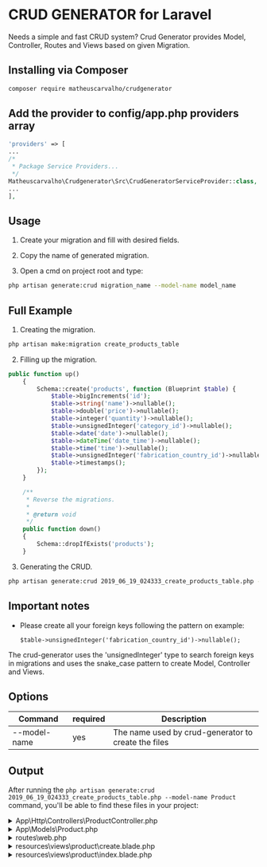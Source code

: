 # CRUD GENERATOR for Laravel
Needs a simple and fast CRUD system?
Crud Generator provides Model, Controller, Routes and Views based on given Migration.

## Installing via Composer

```bash
composer require matheuscarvalho/crudgenerator
```

## Add the provider to config/app.php providers array

```php
'providers' => [
...
/*
 * Package Service Providers...
 */
Matheuscarvalho\Crudgenerator\Src\CrudGeneratorServiceProvider::class,
...
],
```

## Usage

1. Create your migration and fill with desired fields.

2. Copy the name of generated migration.

3. Open a cmd on project root and type:
```bash
php artisan generate:crud migration_name --model-name model_name
```

## Full Example

1. Creating the migration.
```bash 
php artisan make:migration create_products_table
```

2. Filling up the migration.
```php
public function up()
    {
        Schema::create('products', function (Blueprint $table) {
            $table->bigIncrements('id');
            $table->string('name')->nullable();
            $table->double('price')->nullable();
            $table->integer('quantity')->nullable();
            $table->unsignedInteger('category_id')->nullable();
            $table->date('date')->nullable();
            $table->dateTime('date_time')->nullable();
            $table->time('time')->nullable();
            $table->unsignedInteger('fabrication_country_id')->nullable();
            $table->timestamps();
        });
    }

    /**
     * Reverse the migrations.
     *
     * @return void
     */
    public function down()
    {
        Schema::dropIfExists('products');
    }
```

3. Generating the CRUD.
```bash
php artisan generate:crud 2019_06_19_024333_create_products_table.php --model-name Product
```

## Important notes

- Please create all your foreign keys following the pattern on example:
 
    `$table->unsignedInteger('fabrication_country_id')->nullable();`
    
The crud-generator uses the 'unsignedInteger' type to search foreign keys in migrations and uses the snake_case pattern to create Model, Controller and Views.

## Options

Command | required | Description
------------ | -------- | -------------
--model-name | yes | The name used by crud-generator to create the files

## Output

After running the `php artisan generate:crud 2019_06_19_024333_create_products_table.php --model-name Product` 
command, you'll be able to find these files in your project:

<details>
<summary> App\Http\Controllers\ProductController.php </summary>

```php
<?php

namespace App\Http\Controllers;

use App\Models\Product;
use App\Models\Category;
use App\Models\FabricationCountry;

class ProductController extends Controller
{
	public function index() { 
		$items = Product::all();
		return view('product.index', compact('items'));
	}

	public function create() { 
		$categorys = Category::all();
		$fabricationCountrys = FabricationCountry::all();
		return view('product.create', compact('categorys', 'fabricationCountrys'));
	}

	public function edit($id) { 
		$item = Product::find($id);
		$categorys = Category::all();
		$fabricationCountrys = FabricationCountry::all();
		return view('product.create', compact('categorys', 'fabricationCountrys', 'item'));
	}

	public function store() { 
		$data = request()->all();
		$insert = Product::create($data);
		if ($insert) {
			return redirect()->route('indexProduct')->with('message', 'Product inserted successfully');
		} else {
			return redirect()->back()->with('error', 'Insertion error');
		}
	}

	public function update($id) { 
		$data = request()->all();
		$item = Product::find($id);
		$update = $item->update($data);
		if ($update) {
			return redirect()->route('indexProduct');
		} else {
			return redirect()->back();
		}
	}

	public function destroy($id) { 
		$item = Product::find($id);
		$delete = $item->delete();
		if ($delete) {
			return redirect()->route('indexProduct')->with('message', 'Product deleted successfully');
		} else {
			return redirect()->back()->with('error', 'Deletion error');
		}
	}
}
```

</details>

<details>
<summary> App\Models\Product.php </summary>

```php
<?php

namespace App\Models;

use Illuminate\Database\Eloquent\Model;

class Product extends Model
{
	protected $table = 'products';

	protected $fillable = [
		'name',
		'price',
		'quantity',
		'category_id',
		'date',
		'date_time',
		'time',
		'fabrication_country_id',
	];

	public function Category(){
		return $this->belongsTo('App\Models\Category', 'category_id', 'id');
	}

	public function FabricationCountry(){
		return $this->belongsTo('App\Models\FabricationCountry', 'fabrication_country_id', 'id');
	}
}
```

</details>

<details>
<summary> routes\web.php </summary>

```php
[...]

Route::get('/product', 'ProductController@index')->name('indexProduct');
Route::get('/product/create', 'ProductController@create')->name('createProduct');
Route::get('/product/edit/{id}', 'ProductController@edit')->name('editProduct');
Route::post('/product/store', 'ProductController@store')->name('storeProduct');
Route::put('/product/update/{id}', 'ProductController@update')->name('updateProduct');
Route::delete('/product/delete/{id}', 'ProductController@destroy')->name('deleteProduct');
```

</details>


<details>
<summary> resources\views\product\create.blade.php </summary>

```php
<link href="{{asset('css/crudstyle.css')}}" rel='stylesheet'>

<title>Create Product</title>

<div>
	<div>
		<ul class='breadcrumb'>
			<li><a href="{{ route('indexProduct') }}">Product</a></li>
			<li class='active'>Create Product</li>
		</ul>
	</div>
</div>

<div>
	<form class='container' method='post' 
		@if(isset($item))
			action="{{ route('updateProduct', $item->id) }}">
			{!! method_field('PUT') !!}
		@else
			action="{{ route('storeProduct') }}">
		@endif
		{!! csrf_field() !!}
		<div>Name</div>
		<div>
			<input type='text' name='name' value="{{isset($item) ? $item->name : old('name')}}">
		</div>
		<div>Price</div>
		<div>
			<input type='number' step='0.01' name='price' value="{{isset($item) ? $item->price : old('price')}}">
		</div>
		<div>Quantity</div>
		<div>
			<input type='number' name='quantity' value="{{isset($item) ? $item->quantity : old('quantity')}}">
		</div>
		<div>Category</div>
		<div>
			<select name='category_id'>
				<option value='0'>Select the Category</option>
				@foreach($categorys as $fk)
					<option value="{{$fk->id}}" @if(isset($item) && $fk->id == $item->category_id) selected @endif>
						{{$fk->description}}
					</option>
				@endforeach
			</select>
		</div>
		<div>Date</div>
		<div>
			<input type='date' name='date' value="{{isset($item) ? $item->date : old('date')}}">
		</div>
		<div>Date time</div>
		<div>
			<input type='datetime-local' name='date_time' value="{{isset($item) ? str_replace(' ', 'T', $item->date_time) : old('date_time')}}">
		</div>
		<div>Time</div>
		<div>
			<input type='time' name='time' value="{{isset($item) ? $item->time : old('time')}}">
		</div>
		<div>Fabrication country</div>
		<div>
			<select name='fabrication_country_id'>
				<option value='0'>Select the Fabrication Country</option>
				@foreach($fabricationCountrys as $fk)
					<option value="{{$fk->id}}" @if(isset($item) && $fk->id == $item->fabrication_country_id) selected @endif>
						{{$fk->description}}
					</option>
				@endforeach
			</select>
		</div>

		<button class='btn btn-success'>Save</button>
	</form>
</div>
```

</details>

<details>
<summary> resources\views\product\index.blade.php </summary>

```php
<link href="{{asset('css/crudstyle.css')}}" rel='stylesheet'>

<title>Product</title>

<div class='container'>
	<a href="{{ route('createProduct') }}" class='btn btn-success'> Novo</a>

	@if (session('message'))
		<div class='alert alert-success'>
			{{ session('message') }}
		</div>
	@endif

	<table class='table'>
		<thead>
			<tr>
				<th>Name</th>
				<th>Price</th>
				<th>Quantity</th>
				<th>Category</th>
				<th>Date</th>
				<th>Date time</th>
				<th>Time</th>
				<th>Fabrication country</th>
				<th>Ações</th>
			</tr>
		</thead>
		<tbody>
			@foreach ($items as $item)
			<tr>
				<td>{{$item->name}}</td>
				<td>{{$item->price}}</td>
				<td>{{$item->quantity}}</td>
				<td>{{$item->Category->description}}</td>
				<td>{{$item->date}}</td>
				<td>{{$item->date_time}}</td>
				<td>{{$item->time}}</td>
				<td>{{$item->FabricationCountry->description}}</td>
				<td>
					<a style='float: left;' href="{{route('editProduct', $item->id)}}" class='btn btn-warning' title='Edit'>E</a>
					<form title='Delete' method='post' action="{{route('deleteProduct', $item->id)}}">
						{!! method_field('DELETE') !!} {!! csrf_field() !!}
						<button class='btn btn-danger'> X </button>
					</form>
				</td>
			</tr>
			@endforeach
		</tbody>
	</table>
</div>
```

</details>